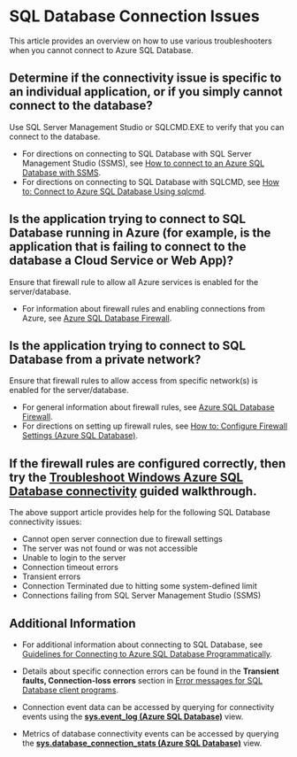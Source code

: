 <properties 
	pageTitle="Azure SQL Database connectivity issues" 
	description="Identifying and determining SQL Database connection failures." 
	services="sql-database" 
	documentationCenter="" 
	authors="stevestein" 
	manager="jeffreyg" 
	editor=""/>

<tags
	ms.service="sql-database"
	ms.date="07/24/2015"
	wacn.date=""/>


# SQL Database Connection Issues

This article provides an overview on how to use various troubleshooters when you cannot connect to Azure SQL Database.


## Determine if the connectivity issue is specific to an individual application, or if you  simply cannot connect to the database?

Use SQL Server Management Studio or SQLCMD.EXE to verify that you can connect to the database.

- For directions on connecting to SQL Database with SQL Server Management Studio (SSMS), see [How to connect to an Azure SQL Database with SSMS](/documentation/articles/sql-database-connect-to-database).
- For directions on connecting to SQL Database with SQLCMD, see [How to: Connect to Azure SQL Database Using sqlcmd](https://msdn.microsoft.com/zh-CN/library/azure/ee336280.aspx).



## Is the application trying to connect to SQL Database running in Azure (for example, is the application that is failing to connect to the database a Cloud Service or Web App)?

Ensure that firewall rule to allow all Azure services is enabled for the server/database.

- For information about firewall rules and enabling connections from Azure, see [Azure SQL Database Firewall](https://msdn.microsoft.com/zh-CN/library/azure/ee621782.aspx#ConnectingFromAzure).



## Is the application trying to connect to SQL Database from a private network?

Ensure that firewall rules to allow access from specific network(s) is enabled for the server/database.

- For general information about firewall rules, see [Azure SQL Database Firewall](https://msdn.microsoft.com/zh-cn/library/azure/ee621782.aspx).
- For directions on setting up firewall rules, see [How to: Configure Firewall Settings (Azure SQL Database)](https://msdn.microsoft.com/zh-cn/library/azure/jj553530.aspx).


## If the firewall rules are configured correctly, then try the [Troubleshoot Windows Azure SQL Database connectivity](https://support2.microsoft.com/common/survey.aspx?scid=sw;en;3844&showpage=1) guided walkthrough.

The above support article provides help for the following SQL Database connectivity issues:

- Cannot open server connection due to firewall settings 
- The server was not found or was not accessible 
- Unable to login to the server 
- Connection timeout errors 
- Transient errors 
- Connection Terminated due to hitting some system-defined limit 
- Connections failing from SQL Server Management Studio (SSMS) 


## Additional Information

- For additional information about connecting to SQL Database, see [Guidelines for Connecting to Azure SQL Database Programmatically](https://msdn.microsoft.com/zh-CN/library/azure/ee336282.aspx).

- Details about specific connection errors can be found in the **Transient faults, Connection-loss errors** section in [Error messages for SQL Database client programs](/documentation/articles/sql-database-develop-error-messages#bkmk_connection_errors).

- Connection event data can be accessed by querying for connectivity events using the [**sys.event_log (Azure SQL Database)**](https://msdn.microsoft.com/zh-CN/library/dn270018.aspx) view.

- Metrics of database connectivity events can be accessed by querying the [**sys.database_connection_stats (Azure SQL Database)**](https://msdn.microsoft.com/zh-CN/library/dn269986.aspx) view.

 